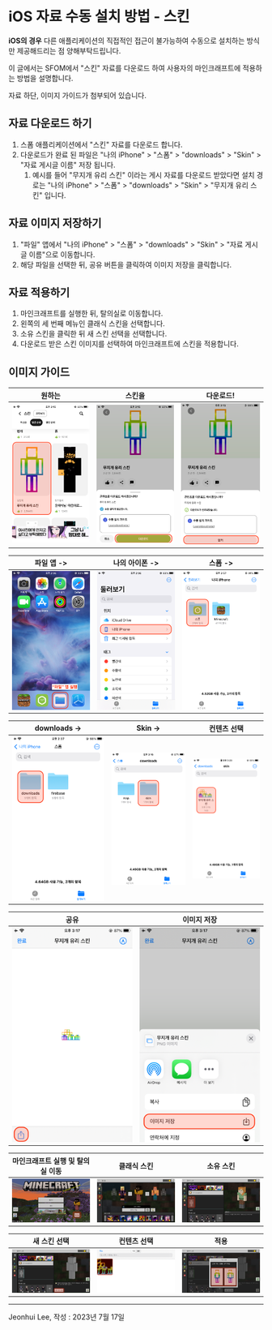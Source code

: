# iOS 자료 수동 설치 방법 - 스킨

**iOS의 경우** 다른 애플리케이션의 직접적인 접근이 불가능하여 수동으로 설치하는 방식만 제공해드리는 점 양해부탁드립니다.

이 글에서는 SFOM에서 "스킨" 자료를 다운로드 하여 사용자의 마인크래프트에 적용하는 방법을 설명합니다.

자료 하단, 이미지 가이드가 첨부되어 있습니다.

## 자료 다운로드 하기

1. 스폼 애플리케이션에서 "스킨" 자료를 다운로드 합니다.
2. 다운로드가 완료 된 파일은 "나의 iPhone" > "스폼" > "downloads" > "Skin" > "자료 게시글 이름" 저장 됩니다.
    1. 예시를 들어 "무지개 유리 스킨" 이라는 게시 자료를 다운로드 받았다면 설치 경로는 "나의 iPhone" > "스폼" > "downloads" > "Skin" > "무지개 유리 스킨" 입니다.

## 자료 이미지 저장하기
1. "파일" 앱에서 "나의 iPhone" > "스폼" > "downloads" > "Skin" > "자료 게시글 이름"으로 이동합니다.
2. 해당 파일을 선택한 뒤, 공유 버튼을 클릭하여 이미지 저장을 클릭합니다.



## 자료 적용하기
1. 마인크래프트를 실행한 뒤, 탈의실로 이동합니다.
2. 왼쪽의 세 번째 메뉴인 클래식 스킨을 선택합니다. 
3. 소유 스킨을 클릭한 뒤 새 스킨 선택을 선택합니다.
4. 다운로드 받은 스킨 이미지를 선택하여 마인크래프트에 스킨을 적용합니다.


## 이미지 가이드

| 원하는                                                 | 스킨을                                                  | 다운로드!                                             |
|-----------------------------------------------------|-----------------------------------------------------|---------------------------------------------------|
| <img src="guide_installation_Skin_ko.assets/Skin01.png" alt=""/> | <img src="guide_installation_Skin_ko.assets/Skin02.PNG" alt=""/> | <img src="guide_installation_Skin_ko.assets/Skin03.PNG" alt=""/> |

| 파일 앱 ->                                           | 나의 아이폰 ->                                         | 스폼 ->                                             | 
|---------------------------------------------------|---------------------------------------------------|---------------------------------------------------|
| <img src="guide_installation_Skin_ko.assets/Skin04.png" alt=""/> | <img src="guide_installation_Skin_ko.assets/Skin05.png" alt=""/> | <img src="guide_installation_Skin_ko.assets/Skin06.png" alt=""/> | 

| downloads ->                                      | Skin ->                                            | 컨텐츠 선택                                            |
|---------------------------------------------------|---------------------------------------------------|---------------------------------------------------|
| <img src="guide_installation_Skin_ko.assets/Skin07.png" alt=""/> | <img src="guide_installation_Skin_ko.assets/Skin08.png" alt=""/> | <img src="guide_installation_Skin_ko.assets/Skin09.png" alt=""/> |

| 공유                                                  | 이미지 저장                                              |
|-----------------------------------------------------|-----------------------------------------------------|
| <img src="guide_installation_Skin_ko.assets/Skin10.png" alt=""/> | <img src="guide_installation_Skin_ko.assets/Skin11.png" alt=""/> | 


| 마인크래프트 실행 및 탈의실 이동                                  | 클래식 스킨                                              | 소유 스킨                                               |
|-----------------------------------------------------|-----------------------------------------------------|-----------------------------------------------------|
| <img src="guide_installation_Skin_ko.assets/Skin12.png" alt=""/> | <img src="guide_installation_Skin_ko.assets/Skin13.png" alt=""/> | <img src="guide_installation_skin_ko.assets/Skin15.png" alt=""/> |

| 새 스킨 선택                                             | 컨텐츠 선택                                             | 적용                                                  |
|-----------------------------------------------------|----------------------------------------------------|-----------------------------------------------------|
| <img src="guide_installation_Skin_ko.assets/Skin18.png" alt=""/> | <img src="guide_installation_Skin_ko.assets/Skin19.png" alt=""/> | <img src="guide_installation_Skin_ko.assets/Skin20.png" alt=""/> |


---

Jeonhui Lee, 작성 : 2023년 7월 17일 
